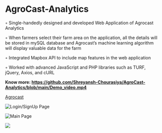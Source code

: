 # AgroCast-Analytics

◦ Single-handedly designed and developed Web Application of Agrocast Analytics

◦ When farmers select their farm area on the application, all the details will be stored in mySQL database
and Agrocast’s machine learning algorithm will display valuable data for the farm

◦ Integrated Mapbox API to include map features in the web application

◦ Worked with advanced JavaScript and PHP libraries such as TURF, jQuery, Axios, and cURL



**Know more: https://github.com/Shreyansh-Chourasiya/AgroCast-Analytics/blob/main/Demo_video.mp4**


[Agrocast](https://user-images.githubusercontent.com/99022546/190893910-9d02cb2a-57b1-44ae-b9b0-90f929e7f4a2.jpg)



![Login/SignUp Page](https://user-images.githubusercontent.com/99022546/188413356-21d41d37-1168-4d14-ad94-99654800896a.png)


![Main Page](https://user-images.githubusercontent.com/99022546/188413422-9122678d-e1fd-412d-8495-de30240013ab.png)


![](https://user-images.githubusercontent.com/99022546/188413510-19b69cbe-5599-4346-9828-14db92740e55.png)


